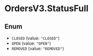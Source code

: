 # OrdersV3.StatusFull

## Enum

* `CLOSED` (value: `"CLOSED"`)
* `OPEN` (value: `"OPEN"`)
* `REMOVED` (value: `"REMOVED"`)
